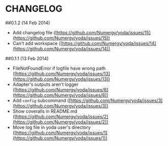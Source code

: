 # CHANGELOG

##0.1.2 (14 Feb 2014)
- Add changelog file ([https://github.com/Numergy/yoda/issues/15](https://github.com/Numergy/yoda/issues/15))
- Can't add workspace ([https://github.com/Numergy/yoda/issues/14](https://github.com/Numergy/yoda/issues/14))

##0.1.1 (13 Feb 2014)
- FileNotFoundError if logfile have wrong path ([https://github.com/Numergy/yoda/issues/13](https://github.com/Numergy/yoda/issues/13))
- Adapter's outputs aren't logger ([https://github.com/Numergy/yoda/issues/8](https://github.com/Numergy/yoda/issues/8))
- Add `config` subcommand ([https://github.com/Numergy/yoda/issues/3](https://github.com/Numergy/yoda/issues/3))
- Show coveralls in README.md ([https://github.com/Numergy/yoda/issues/2](https://github.com/Numergy/yoda/issues/2))
- Move log file in yoda user's directory ([https://github.com/Numergy/yoda/issues/1](https://github.com/Numergy/yoda/issues/1))
